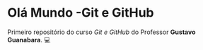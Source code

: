 # Olá Mundo -Git e GitHub
Primeiro repositório do curso *Git e GitHub* do Professor **Gustavo Guanabara**. 💻

